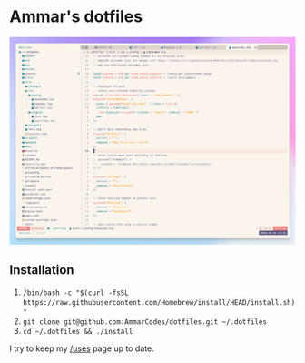 # Ammar's dotfiles

![](./assets/uses.png)

## Installation

1. `/bin/bash -c "$(curl -fsSL https://raw.githubusercontent.com/Homebrew/install/HEAD/install.sh)"`
2. `git clone git@github.com:AmmarCodes/dotfiles.git ~/.dotfiles`
3. `cd ~/.dotfiles && ./install`

I try to keep my [/uses](https://ammar.codes/uses) page up to date.
